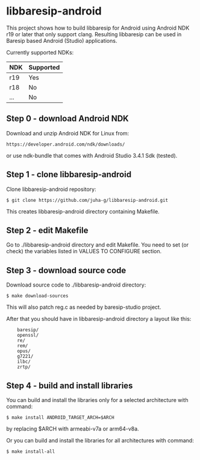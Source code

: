 libbaresip-android
==================

This project shows how to build libbaresip for Android using Android NDK
r19 or later that only support clang.  Resulting libbaresip can be used
in Baresip based Android (Studio) applications.

Currently supported NDKs:

| NDK  | Supported  |
|------|------------|
| r19  | Yes        |
| r18  | No         |
| ...  | No         |

## Step 0 - download Android NDK

Download and unzip Android NDK for Linux from:
```
https://developer.android.com/ndk/downloads/
```
or use ndk-bundle that comes with Android Studio 3.4.1 Sdk (tested).

## Step 1 - clone libbaresip-android

Clone libbaresip-android repository:
```
$ git clone https://github.com/juha-g/libbaresip-android.git
```
This creates libbaresip-android directory containing Makefile.

## Step 2 - edit Makefile

Go to ./libbaresip-android directory and edit Makefile. You need to set
(or check) the variables listed in VALUES TO CONFIGURE section.

## Step 3 - download source code

Download source code to ./libbaresip-android directory:
```
$ make download-sources
```
This will also patch reg.c as needed by baresip-studio project.

After that you should have in libbaresip-android directory a layout like
this:
```
    baresip/
    openssl/
    re/
    rem/
    opus/
    g7221/
    ilbc/
    zrtp/
```

## Step 4 - build and install libraries

You can build and install the libraries only for a selected architecture
with command:
```
$ make install ANDROID_TARGET_ARCH=$ARCH
```
by replacing $ARCH with armeabi-v7a or arm64-v8a.

Or you can build and install the libraries for all architectures with
command:
```
$ make install-all
```
